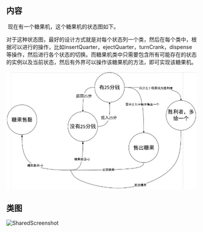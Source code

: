 ## 内容

​	现在有一个糖果机，这个糖果机的状态图如下。

​	对于这种状态图，最好的设计方式就是对每个状态列一个类，然后在每个类中，根据可以进行的操作，比如insertQuarter，ejectQuarter，turnCrank，dispense等操作，然后进行各个状态的切换。而糖果机类中只需要包含所有可能存在的状态的实例以及当前状态，然后有外界可以操作该糖果机的方法，即可实现该糖果机。

![state](.\img\state.jpg)

## 类图

![SharedScreenshot](C:\zht\head-for-design-pattern\unit10\img\SharedScreenshot.jpg)